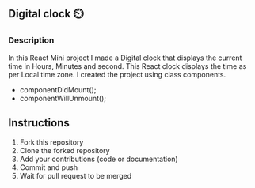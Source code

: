 ## Digital clock :timer_clock:

### Description
In this React Mini project I made a Digital clock that displays the current time in Hours, Minutes and second. This React clock displays the time as per Local time zone. I created the project using class components.
- componentDidMount();
- componentWillUnmount();

## Instructions
1. Fork this repository
2. Clone the forked repository
3. Add your contributions (code or documentation)
4. Commit and push
5. Wait for pull request to be merged
